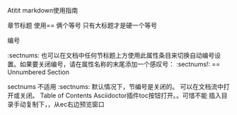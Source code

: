 Atitit markdown使用指南

章节标题
使用== 俩个等号
只有大标题才是硬一个等号

编号

:sectnums:
也可以在文档中任何节标题上方使用此属性条目来切换自动编号设置。如果要关闭编号，请在属性名称的末尾添加一个感叹号：
:sectnums!:
== Unnumbered Section


sectnums	不适用	:sectnums:	默认情况下，节编号是关闭的。
可以在文档流中打开或关闭。
Table of Contents 
Asciidoctor插件toc按钮打开。。可惜不能 插入目录手动复制下，，从ec右边预览窗口



